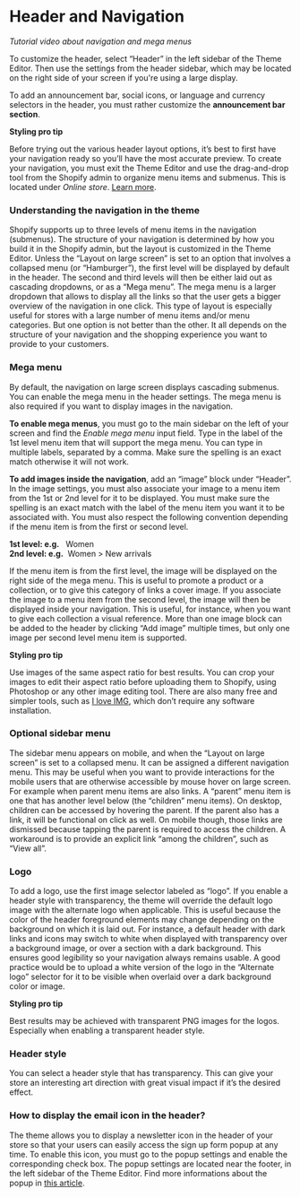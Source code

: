 # Header and Navigation

_Tutorial video about navigation and mega menus_

To customize the header, select “Header” in the left sidebar of the Theme Editor. Then use the settings from the header sidebar, which may be located on the right side of your screen if you're using a large display.

To add an announcement bar, social icons, or language and currency selectors in the header, you must rather customize the **announcement bar section**.

**Styling pro tip**

Before trying out the various header layout options, it’s best to first have your navigation ready so you’ll have the most accurate preview. To create your navigation, you must exit the Theme Editor and use the drag-and-drop tool from the Shopify admin to organize menu items and submenus. This is located under *Online store*. [Learn more](https://help.shopify.com/en/manual/online-store/menus-and-links).

### Understanding the navigation in the theme

Shopify supports up to three levels of menu items in the navigation (submenus). The structure of your navigation is determined by how you build it in the Shopify admin, but the layout is customized in the Theme Editor. Unless the “Layout on large screen” is set to an option that involves a collapsed menu (or “Hamburger”), the first level will be displayed by default in the header. The second and third levels will then be either laid out as cascading dropdowns, or as a “Mega menu”. The mega menu is a larger dropdown that allows to display all the links so that the user gets a bigger overview of the navigation in one click. This type of layout is especially useful for stores with a large number of menu items and/or menu categories. But one option is not better than the other. It all depends on the structure of your navigation and the shopping experience you want to provide to your customers.

### Mega menu

By default, the navigation on large screen displays cascading submenus. You can enable the mega menu in the header settings. The mega menu is also required if you want to display images in the navigation.

**To enable mega menus**, you must go to the main sidebar on the left of your screen and find the *Enable mega menu* input field. Type in the label of the 1st level menu item that will support the mega menu. You can type in multiple labels, separated by a comma. Make sure the spelling is an exact match otherwise it will not work.

**To add images inside the navigation**, add an “image” block under “Header”. In the image settings, you must also associate your image to a menu item from the 1st or 2nd level for it to be displayed. You must make sure the spelling is an exact match with the label of the menu item you want it to be associated with. You must also respect the following convention depending if the menu item is from the first or second level.

**1st level: e.g.**   Women<br>
**2nd level: e.g.**  Women > New arrivals

If the menu item is from the first level, the image will be displayed on the right side of the mega menu. This is useful to promote a product or a collection, or to give this category of links a cover image. If you associate the image to a menu item from the second level, the image will then be displayed inside your navigation. This is useful, for instance, when you want to give each collection a visual reference. More than one image block can be added to the header by clicking “Add image” multiple times, but only one image per second level menu item is supported.

**Styling pro tip**

Use images of the same aspect ratio for best results. You can crop your images to edit their aspect ratio before uploading them to Shopify, using Photoshop or any other image editing tool. There are also many free and simpler tools, such as [I love IMG](https://www.iloveimg.com/crop-image), which don’t require any software installation.

### Optional sidebar menu

The sidebar menu appears on mobile, and when the “Layout on large screen” is set to a collapsed menu. It can be assigned a different navigation menu. This may be useful when you want to provide interactions for the mobile users that are otherwise accessible by mouse hover on large screen. For example when parent menu items are also links. A “parent” menu item is one that has another level below (the “children” menu items). On desktop, children can be accessed by hovering the parent. If the parent also has a link, it will be functional on click as well. On mobile though, those links are dismissed because tapping the parent is required to access the children. A workaround is to provide an explicit link “among the children”, such as “View all”.

### Logo

To add a logo, use the first image selector labeled as “logo”. If you enable a header style with transparency, the theme will override the default logo image with the alternate logo when applicable. This is useful because the color of the header foreground elements may change depending on the background on which it is laid out. For instance, a default header with dark links and icons may switch to white when displayed with transparency over a background image, or over a section with a dark background. This ensures good legibility so your navigation always remains usable. A good practice would be to upload a white version of the logo in the “Alternate logo” selector for it to be visible when overlaid over a dark background color or image.

**Styling pro tip**

Best results may be achieved with transparent PNG images for the logos. Especially when enabling a transparent header style.

### Header style

You can select a header style that has transparency. This can give your store an interesting art direction with great visual impact if it’s the desired effect.

### How to display the email icon in the header?

The theme allows you to display a newsletter icon in the header of your store so that your users can easily access the sign up form popup at any time. To enable this icon, you must go to the popup settings and enable the corresponding check box. The popup settings are located near the footer, in the left sidebar of the Theme Editor. Find more informations about the popup in [this article](https://loess.ticksy.com/article/18611).
